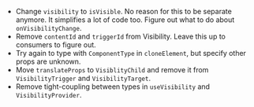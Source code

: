 - Change `visibility` to `isVisible`. No reason for this to be separate anymore. It simplifies a lot of code too. Figure out what to do about `onVisibilityChange`.
- Remove `contentId` and `triggerId` from Visibility. Leave this up to consumers to figure out.
- Try again to type with `ComponentType` in `cloneElement`, but specify other props are unknown.
- Move `translateProps` to `VisiblityChild` and remove it from `VisibilityTrigger` and `VisibilityTarget`.
- Remove tight-coupling between types in `useVisibility` and `VisibilityProvider`.
